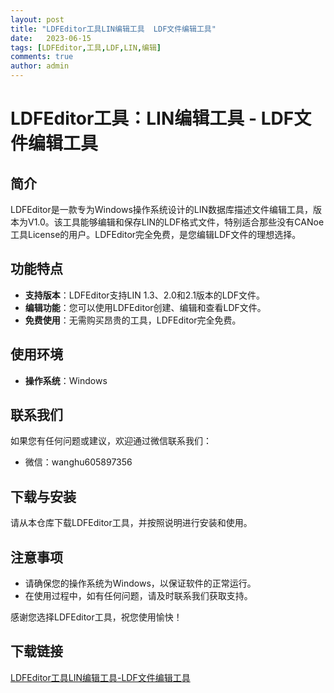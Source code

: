 ```yaml
---
layout: post
title: "LDFEditor工具LIN编辑工具  LDF文件编辑工具"
date:   2023-06-15
tags: [LDFEditor,工具,LDF,LIN,编辑]
comments: true
author: admin
---
```

# LDFEditor工具：LIN编辑工具 - LDF文件编辑工具

## 简介
LDFEditor是一款专为Windows操作系统设计的LIN数据库描述文件编辑工具，版本为V1.0。该工具能够编辑和保存LIN的LDF格式文件，特别适合那些没有CANoe工具License的用户。LDFEditor完全免费，是您编辑LDF文件的理想选择。

## 功能特点
- **支持版本**：LDFEditor支持LIN 1.3、2.0和2.1版本的LDF文件。
- **编辑功能**：您可以使用LDFEditor创建、编辑和查看LDF文件。
- **免费使用**：无需购买昂贵的工具，LDFEditor完全免费。

## 使用环境
- **操作系统**：Windows

## 联系我们
如果您有任何问题或建议，欢迎通过微信联系我们：
- 微信：wanghu605897356

## 下载与安装
请从本仓库下载LDFEditor工具，并按照说明进行安装和使用。

## 注意事项
- 请确保您的操作系统为Windows，以保证软件的正常运行。
- 在使用过程中，如有任何问题，请及时联系我们获取支持。

感谢您选择LDFEditor工具，祝您使用愉快！

## 下载链接

[LDFEditor工具LIN编辑工具-LDF文件编辑工具](https://pan.quark.cn/s/14e5f2a364af)